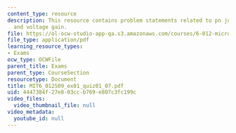 ```yaml
---
content_type: resource
description: This resource contains problem statements related to pn junction diodes
  and voltage gain.
file: https://ol-ocw-studio-app-qa.s3.amazonaws.com/courses/6-012-microelectronic-devices-and-circuits-spring-2009/4447384f27e803ccb769e807c3fc199c_MIT6_012S09_ex01_quiz01_07.pdf
file_type: application/pdf
learning_resource_types:
- Exams
ocw_type: OCWFile
parent_title: Exams
parent_type: CourseSection
resourcetype: Document
title: MIT6_012S09_ex01_quiz01_07.pdf
uid: 4447384f-27e8-03cc-b769-e807c3fc199c
video_files:
  video_thumbnail_file: null
video_metadata:
  youtube_id: null
---
```

